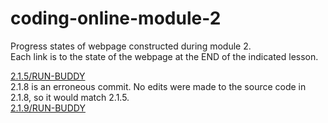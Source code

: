 # coding-online-module-2
Progress states of webpage constructed during module 2.  
Each link is to the state of the webpage at the END of the indicated lesson.  

[2.1.5/RUN-BUDDY](https://tom2u.github.io/coding-online-module-2/2.1.5/RUN-BUDDY)  
2.1.8 is an erroneous commit. No edits were made to the source code in 2.1.8, so it would match 2.1.5.  
[2.1.9/RUN-BUDDY](https://tom2u.github.io/coding-online-module-2/2.1.9/RUN-BUDDY)  
